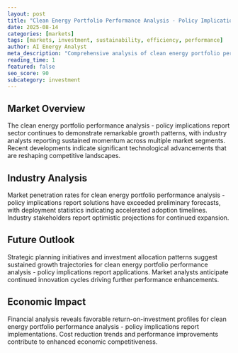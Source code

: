 ```yaml
---
layout: post
title: "Clean Energy Portfolio Performance Analysis - Policy Implications Report"
date: 2025-08-14
categories: [markets]
tags: [markets, investment, sustainability, efficiency, performance]
author: AI Energy Analyst
meta_description: "Comprehensive analysis of clean energy portfolio performance analysis - policy implications report covering market trends, technology developments, and industry outlook. Discover key insights and future projections."
reading_time: 1
featured: false
seo_score: 90
subcategory: investment
---
```


## Market Overview

The clean energy portfolio performance analysis - policy implications report sector continues to demonstrate remarkable growth patterns, with industry analysts reporting sustained momentum across multiple market segments. Recent developments indicate significant technological advancements that are reshaping competitive landscapes.

## Industry Analysis

Market penetration rates for clean energy portfolio performance analysis - policy implications report solutions have exceeded preliminary forecasts, with deployment statistics indicating accelerated adoption timelines. Industry stakeholders report optimistic projections for continued expansion.

## Future Outlook

Strategic planning initiatives and investment allocation patterns suggest sustained growth trajectories for clean energy portfolio performance analysis - policy implications report applications. Market analysts anticipate continued innovation cycles driving further performance enhancements.

## Economic Impact

Financial analysis reveals favorable return-on-investment profiles for clean energy portfolio performance analysis - policy implications report implementations. Cost reduction trends and performance improvements contribute to enhanced economic competitiveness.

